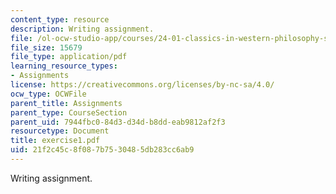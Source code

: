 ```yaml
---
content_type: resource
description: Writing assignment.
file: /ol-ocw-studio-app/courses/24-01-classics-in-western-philosophy-spring-2006/21f2c45c8f087b7530485db283cc6ab9_exercise1.pdf
file_size: 15679
file_type: application/pdf
learning_resource_types:
- Assignments
license: https://creativecommons.org/licenses/by-nc-sa/4.0/
ocw_type: OCWFile
parent_title: Assignments
parent_type: CourseSection
parent_uid: 7944fbc0-84d3-d34d-b8dd-eab9812af2f3
resourcetype: Document
title: exercise1.pdf
uid: 21f2c45c-8f08-7b75-3048-5db283cc6ab9
---
```

Writing assignment.